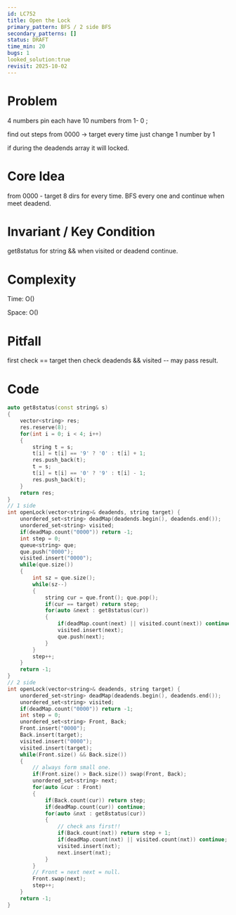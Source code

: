 ```yaml
---
id: LC752
title: Open the Lock
primary_pattern: BFS / 2 side BFS
secondary_patterns: []
status: DRAFT
time_min: 20
bugs: 1
looked_solution:true
revisit: 2025-10-02
---
```


# Problem

4 numbers pin each have 10 numbers from 1- 0 ;  

find out steps from 0000 -> target every time just change 1 number by 1

if during the deadends array it will locked.

# Core Idea

from 0000 - target 8 dirs for every time. BFS every one and continue when meet deadend.

# Invariant / Key Condition

get8status for string && when visited or deadend continue.

# Complexity

Time: O() 

Space: O() 

# Pitfall

first check == target then check deadends && visited -- may pass result.

# Code

```c++
auto get8status(const string& s)
{
    vector<string> res;
    res.reserve(8);
    for(int i = 0; i < 4; i++)
    {
        string t = s;
        t[i] = t[i] == '9' ? '0' : t[i] + 1;
        res.push_back(t);
        t = s;
        t[i] = t[i] == '0' ? '9' : t[i] - 1;
        res.push_back(t);
    }
    return res;
}
// 1 side
int openLock(vector<string>& deadends, string target) {
    unordered_set<string> deadMap(deadends.begin(), deadends.end());
    unordered_set<string> visited;
    if(deadMap.count("0000")) return -1;
    int step = 0;
    queue<string> que;
    que.push("0000");
    visited.insert("0000");
    while(que.size())
    {
        int sz = que.size();
        while(sz--)
        {
            string cur = que.front(); que.pop();
            if(cur == target) return step;
            for(auto &next : get8status(cur))
            {
                if(deadMap.count(next) || visited.count(next)) continue;
                visited.insert(next);
                que.push(next);
            }
        }
        step++;
    }
    return -1;
}
// 2 side
int openLock(vector<string>& deadends, string target) {
    unordered_set<string> deadMap(deadends.begin(), deadends.end());
    unordered_set<string> visited;
    if(deadMap.count("0000")) return -1;
    int step = 0;
    unordered_set<string> Front, Back;
    Front.insert("0000");
    Back.insert(target);
    visited.insert("0000");
    visited.insert(target);
    while(Front.size() && Back.size())
    {
        // always form small one.
        if(Front.size() > Back.size()) swap(Front, Back);
        unordered_set<string> next;
        for(auto &cur : Front)
        {
            if(Back.count(cur)) return step;
            if(deadMap.count(cur)) continue;
            for(auto &nxt : get8status(cur))
            {
                // check ans first!!
                if(Back.count(nxt)) return step + 1;
                if(deadMap.count(nxt) || visited.count(nxt)) continue;
                visited.insert(nxt);
                next.insert(nxt);
            }
        }
        // Front = next next = null.
        Front.swap(next);
        step++;
    }
    return -1;
}
```
